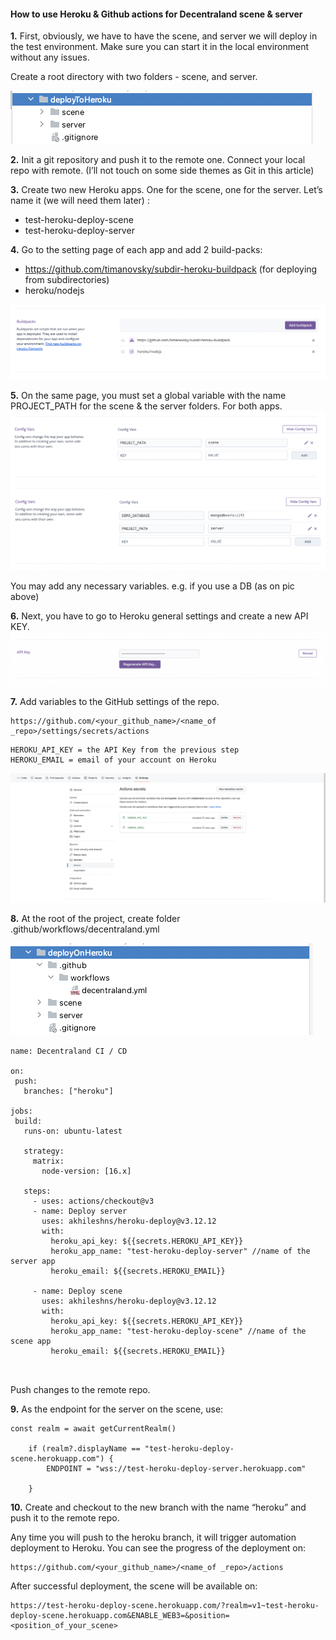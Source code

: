 #### How to use Heroku & Github actions for Decentraland scene & server 





**1.** First, obviously, we have to have the scene, and server we will deploy in the test environment.
Make sure you can start it in the local environment without any issues.

Create a root directory with two folders - scene, and server.  

![directory](src/images/directory.png)

**2.** Init a git repository and push it to the remote one. Connect your local repo with remote. (I’ll not touch on some side themes as Git in this article) 

**3.** Create two new Heroku apps. One for the scene, one for the server.
Let’s name it (we will need them later) :
- test-heroku-deploy-scene
- test-heroku-deploy-server


**4.** Go to the setting page of each app and add 2 build-packs:

- https://github.com/timanovsky/subdir-heroku-buildpack (for deploying from subdirectories)
- heroku/nodejs

![Build-Pack](src/images/build-pack.png)


**5.** On the same page, you must set a global variable with the name PROJECT_PATH for the scene & the server folders.
For both apps.
![](src/images/config_var_scene.png)
![](src/images/config_var_server.png)

You may add any necessary variables. e.g. if you use a DB (as on pic above)


**6.** Next, you have to go to Heroku general settings and create a new API KEY. 
![](src/images/api.png)


**7.** Add variables to the GitHub settings of the repo.
```
https://github.com/<your_github_name>/<name_of _repo>/settings/secrets/actions 
```

```
HEROKU_API_KEY = the API Key from the previous step
HEROKU_EMAIL = email of your account on Heroku
```
![](src/images/git_settings.png)

**8.** At the root of the project, create folder .github/workflows/decentraland.yml

![](src/images/git_folder.png)


```
name: Decentraland CI / CD

on:
 push:
   branches: ["heroku"]

jobs:
 build:
   runs-on: ubuntu-latest

   strategy:
     matrix:
       node-version: [16.x]

   steps:
     - uses: actions/checkout@v3
     - name: Deploy server
       uses: akhileshns/heroku-deploy@v3.12.12
       with:
         heroku_api_key: ${{secrets.HEROKU_API_KEY}}
         heroku_app_name: "test-heroku-deploy-server" //name of the server app
         heroku_email: ${{secrets.HEROKU_EMAIL}}

     - name: Deploy scene
       uses: akhileshns/heroku-deploy@v3.12.12
       with:
         heroku_api_key: ${{secrets.HEROKU_API_KEY}}
         heroku_app_name: "test-heroku-deploy-scene" //name of the scene app
         heroku_email: ${{secrets.HEROKU_EMAIL}}



```

Push changes to the remote repo. 



**9.** As the endpoint for the server on the scene, use:

```
const realm = await getCurrentRealm()

    if (realm?.displayName == "test-heroku-deploy-scene.herokuapp.com") {
        ENDPOINT = "wss://test-heroku-deploy-server.herokuapp.com"

    }

```

**10.** Create and checkout to the new branch with the name “heroku” and push it to the remote repo.

Any time you will push to the heroku branch, it will trigger automation deployment to Heroku. 
You can see the progress of the deployment on: 
```
https://github.com/<your_github_name>/<name_of _repo>/actions
```


After successful deployment, the scene will be available on:

```
https://test-heroku-deploy-scene.herokuapp.com/?realm=v1~test-heroku-deploy-scene.herokuapp.com&ENABLE_WEB3=&position=<position_of_your_scene>
```




